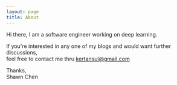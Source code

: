 ```yaml
---
layout: page
title: About
---
```


<p class="message">
    Hi there, I am a software engineer working on deep learning.  
</p>

If you're interested in any one of my blogs and would want further discussions,  
feel free to contact me thru <kertansul@gmail.com>  

Thanks,  
Shawn Chen
